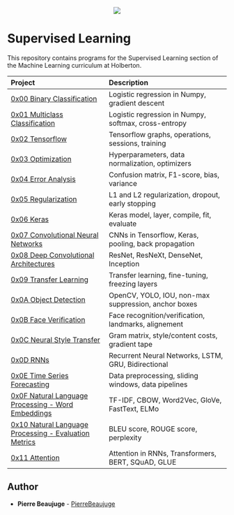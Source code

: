 <p align="center">
  <img src="http://www.holbertonschool.com/holberton-logo.png">
</p>

# Supervised Learning

This repository contains programs for the Supervised Learning section of the Machine Learning curriculum at Holberton.

| Project                                                                        | Description                                          |
| :----------------------------------------------------------------------------- | :--------------------------------------------------- |
| [0x00 Binary Classification](./0x00-binary_classification)                     | Logistic regression in Numpy, gradient descent       |
| [0x01 Multiclass Classification](./0x01-multiclass_classification)             | Logistic regression in Numpy, softmax, cross-entropy |
| [0x02 Tensorflow](./0x02-tensorflow)                                           | Tensorflow graphs, operations, sessions, training    |
| [0x03 Optimization](./0x03-optimization)                                       | Hyperparameters, data normalization, optimizers      |
| [0x04 Error Analysis](./0x04-error_analysis)                                   | Confusion matrix, F1-score, bias, variance           |
| [0x05 Regularization](./0x05-regularization)                                   | L1 and L2 regularization, dropout, early stopping    |
| [0x06 Keras](./0x06-keras)                                                     | Keras model, layer, compile, fit, evaluate           |
| [0x07 Convolutional Neural Networks](./0x07-cnn)                               | CNNs in Tensorflow, Keras, pooling, back propagation |
| [0x08 Deep Convolutional Architectures](./0x08-deep_cnns)                      | ResNet, ResNeXt, DenseNet, Inception                 |
| [0x09 Transfer Learning](./0x09-transfer_learning)                             | Transfer learning, fine-tuning, freezing layers      |
| [0x0A Object Detection](./0x0A-object_detection)                               | OpenCV, YOLO, IOU, non-max suppression, anchor boxes |
| [0x0B Face Verification](./0x0B-face_verification)                             | Face recognition/verification, landmarks, alignement |
| [0x0C Neural Style Transfer](./0x0C-neural_style_transfer)                     | Gram matrix, style/content costs, gradient tape      |
| [0x0D RNNs](./0x0D-RNNs)                                                       | Recurrent Neural Networks, LSTM, GRU, Bidirectional  |
| [0x0E Time Series Forecasting](./0x0E-time_series)                             | Data preprocessing, sliding windows, data pipelines  |
| [0x0F Natural Language Processing - Word Embeddings](./0x0F-word_embeddings)   | TF-IDF, CBOW, Word2Vec, GloVe, FastText, ELMo        |
| [0x10 Natural Language Processing - Evaluation Metrics](./0x10-nlp_metrics)    | BLEU score, ROUGE score, perplexity                  |
| [0x11 Attention](./0x11-attention)                                             | Attention in RNNs, Transformers, BERT, SQuAD, GLUE   |

## Author

- **Pierre Beaujuge** - [PierreBeaujuge](https://github.com/PierreBeaujuge)